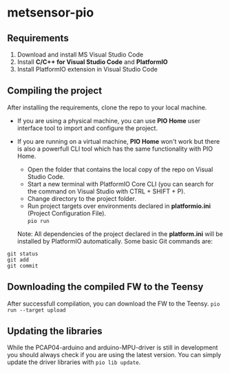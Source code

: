 # metsensor-pio

## Requirements

1. Download and install MS Visual Studio Code
2. Install **C/C++ for Visual Studio Code** and **PlatformIO**
3. Install PlatformIO extension in Visual Studio Code

## Compiling the project
After installing the requirements, clone the repo to your local machine. 
- If you are using a physical machine, you can use **PIO Home** user interface tool to import and configure the project.
- If you are running on a virtual machine, **PIO Home** won't work but there is also a powerfull CLI tool which has the same functionality with PIO Home.
  - Open the folder that contains the local copy of the repo on Visual Studio Code.
  - Start a new terminal with PlatformIO Core CLI (you can search for the command on Visual Studio with CTRL + SHIFT + P). 
  - Change directory to the project folder.
  - Run project targets over environments declared in **platformio.ini** (Project Configuration File).  
  `pio run`

  Note: All dependencies of the project declared in the **platform.ini** will be installed by PlatformIO automatically.
Some basic Git commands are:
```
git status
git add
git commit
```

  
## Downloading the compiled FW to the Teensy
After successfull compilation, you can download the FW to the Teensy.
`pio run --target upload`

## Updating the libraries
While the PCAP04-arduino and arduino-MPU-driver is still in development you should always check if you are using the latest version.
You can simply update the driver libraries with `pio lib update`.
